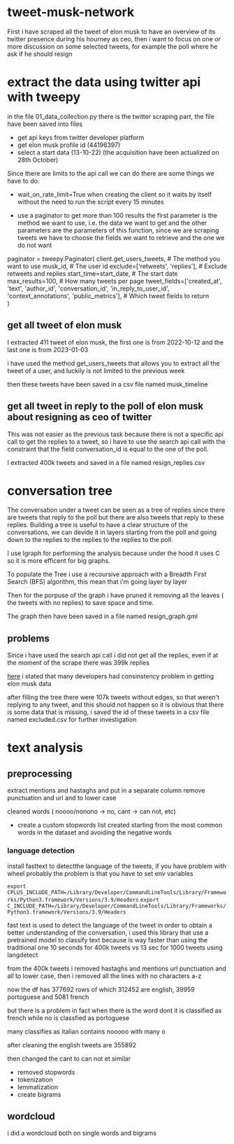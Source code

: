 # tweet-musk-network
First i have scraped all the tweet of elon musk to have an overview of its twitter presence during his hourney as ceo, then i want to focus on one or more discussion on some selected tweets, for example the poll where he ask if he should resign

# extract the data using twitter api with tweepy 
in the file 01_data_collection.py there is the twitter scraping part, the file have been saved into files 


- get api keys from twitter developer platform 
- get elon musk profile id (44196397)
- select a start data (13-10-22) (the acquisition have been actualized on 28th October)

Since there are limits to the api call we can do there are some things we have to do:
- wait_on_rate_limit=True  when creating the client so it waits by itself without the need to run the script every 15 minutes 

- use a paginator to get more than 100 results
the first parameter is the method we want to use, i.e. the data we want to get and the other parameters are the parameters of this function, since we are scraping tweets we have to choose the fields we want to retrieve and the one we do not want  



paginator = tweepy.Paginator(
    client.get_users_tweets,               # The method you want to use
    musk_id,                               # The user id
    exclude=['retweets', 'replies'],       # Exclude retweets and replies
    start_time=start_date,                 # The start date
    max_results=100,                       # How many tweets per page
    tweet_fields=['created_at', 'text', 'author_id', 'conversation_id', 'in_reply_to_user_id', 'context_annotations', 'public_metrics'], # Which tweet fields to return                         
)


## get all tweet of elon musk 

I extracted 411 tweet of elon musk, the first one is from 2022-10-12 and the last one is from 2023-01-03

i have used the method get_users_tweets that allows you to extract all the tweet of a user, and luckily is not limited to the previous week 

then these tweets have been saved in a csv file named musk_timeline 

## get all tweet in reply to the poll of elon musk about resigning as ceo of twitter 

This was not easier as the previous task because there is not a specific api call to get the replies to a tweet, so i have to use the search api call with the constraint that the field conversation_id is equal to the one of the poll.

I extracted 400k tweets and saved in a file named resign_replies.csv



# conversation tree 

The conversation under a tweet can be seen as a tree of replies since there are tweets that reply to the poll but there are also tweets that reply to these replies. Building a tree is useful to have a clear structure of the conversations, we can devide it in layers starting from the poll and going down to the replies to the replies to the replies to the poll.

I use Igraph for performing the analysis because under the hood it uses C so it is more efficent for big graphs. 

To populate the Tree i use a recoursive approach with a  Breadth First Search (BFS) algorithm, this mean that i'm going layer by layer 

Then for the porpuse of the graph i have pruned it removing all the leaves ( the tweets with no replies) to save space and time. 

The graph then have been saved in a file named resign_graph.gml 


## problems 

Since i have used the search api call i did not get all the replies, even if at the moment of the scrape there was 399k replies 

[here](https://stackoverflow.com/questions/72016766/tweepy-only-lets-me-get-100-results-how-do-i-get-more-ive-read-about-paginati) i stated that many developers had consinstency problem in getting elon musk data 

after filling the tree there were 107k tweets without edges, so that weren't replying to any tweet, and this should not happen so it is obvious that there is some data that is missing, i saved the id of these tweets in a csv file named excluded.csv for further investigation 




# text analysis 

## preprocessing
extract mentions and hastaghs and put in a separate column
remove punctuation and url and to lower case

cleaned words ( noooo/nonono -> no, cant -> can not, etc)

- create a custom stopwords list
created starting from the most common words in the dataset and avoiding the negative words 

### language detection 
install fasttext to detectthe language of the tweets, if you have problem with wheel probably the problem is that you have to set env variables
 
```export CPLUS_INCLUDE_PATH=/Library/Developer/CommandLineTools/Library/Frameworks/Python3.framework/Versions/3.9/Headers```
```export C_INCLUDE_PATH=/Library/Developer/CommandLineTools/Library/Frameworks/Python3.framework/Versions/3.9/Headers```

fast text is used to detect the language of the tweet in order to obtain a better understanding of the conversation, i used this library that use a pretrained model to classify text because is way faster than using the traditional one 10 seconds for 400k tweets vs 13 sec for 1000 tweets using langdetect

from the 400k tweets i removed hastaghs and mentions url punctuation and all to lower case, then i removed all the lines with no characters a-z  

now the df has 377692 rows of which 312452 are english, 39959 portoguese and  5081 french 

but there is a problem in fact when there is the word dont it is classified as french while no is classfied as portoguese 

many classifies as italian contains nooooo with many o

after cleaning the english tweets are 355892

then changed the cant to can not  et similar 



- removed stopwords 
- tokenization
- lemmatization
- create bigrams 


## wordcloud 
i did a wordcloud both on single words and bigrams 













